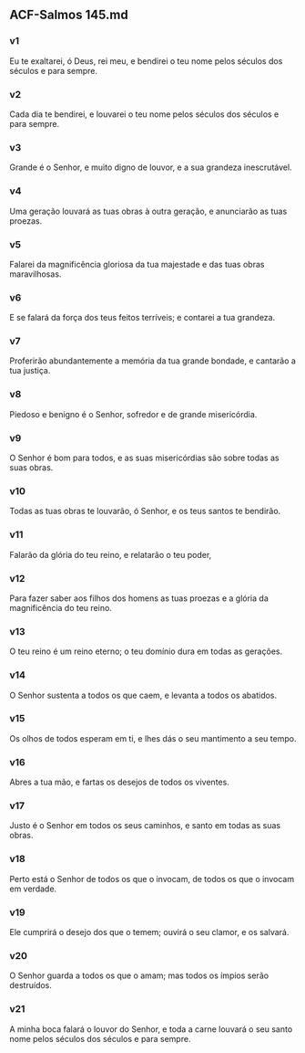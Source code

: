 ## ACF-Salmos 145.md
### v1
 Eu te exaltarei, ó Deus, rei meu, e bendirei o teu nome pelos séculos dos séculos e para sempre.
### v2
 Cada dia te bendirei, e louvarei o teu nome pelos séculos dos séculos e para sempre.
### v3
 Grande é o Senhor, e muito digno de louvor, e a sua grandeza inescrutável.
### v4
 Uma geração louvará as tuas obras à outra geração, e anunciarão as tuas proezas.
### v5
 Falarei da magnificência gloriosa da tua majestade e das tuas obras maravilhosas.
### v6
 E se falará da força dos teus feitos terríveis; e contarei a tua grandeza.
### v7
 Proferirão abundantemente a memória da tua grande bondade, e cantarão a tua justiça.
### v8
 Piedoso e benigno é o Senhor, sofredor e de grande misericórdia.
### v9
 O Senhor é bom para todos, e as suas misericórdias são sobre todas as suas obras.
### v10
 Todas as tuas obras te louvarão, ó Senhor, e os teus santos te bendirão.
### v11
 Falarão da glória do teu reino, e relatarão o teu poder,
### v12
 Para fazer saber aos filhos dos homens as tuas proezas e a glória da magnificência do teu reino.
### v13
 O teu reino é um reino eterno; o teu domínio dura em todas as gerações.
### v14
 O Senhor sustenta a todos os que caem, e levanta a todos os abatidos.
### v15
 Os olhos de todos esperam em ti, e lhes dás o seu mantimento a seu tempo.
### v16
 Abres a tua mão, e fartas os desejos de todos os viventes.
### v17
 Justo é o Senhor em todos os seus caminhos, e santo em todas as suas obras.
### v18
 Perto está o Senhor de todos os que o invocam, de todos os que o invocam em verdade.
### v19
 Ele cumprirá o desejo dos que o temem; ouvirá o seu clamor, e os salvará.
### v20
 O Senhor guarda a todos os que o amam; mas todos os ímpios serão destruídos.
### v21
 A minha boca falará o louvor do Senhor, e toda a carne louvará o seu santo nome pelos séculos dos séculos e para sempre.
